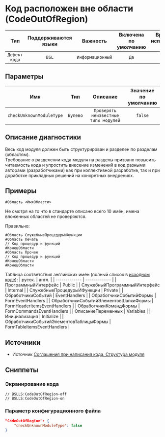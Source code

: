 # Код расположен вне области (CodeOutOfRegion)

|      Тип      |    Поддерживаются<br>языки    |     Важность     |    Включена<br>по умолчанию    |    Время на<br>исправление (мин)    |    Теги    |
|:-------------:|:-----------------------------:|:----------------:|:------------------------------:|:-----------------------------------:|:----------:|
| `Дефект кода` |             `BSL`             | `Информационный` |              `Да`              |                 `1`                 | `standard` |

## Параметры


|           Имя            |   Тип    |               Описание               |    Значение<br>по умолчанию    |
|:------------------------:|:--------:|:------------------------------------:|:------------------------------:|
| `checkUnknownModuleType` | `Булево` | `Проверять неизвестные типы модулей` |            `false`             |
<!-- Блоки выше заполняются автоматически, не трогать -->
## Описание диагностики
<!-- Описание диагностики заполняется вручную. Необходимо понятным языком описать смысл и схему работу -->

Весь код модуля должен быть структурирован и разделен по разделам (областям).  
Требование о разделении кода модуля на разделы призвано повысить читаемость кода и упростить внесение изменений в код разными авторами (разработчиками) как при коллективной разработке, так и при доработке прикладных решений на конкретных внедрениях.

## Примеры
<!-- В данном разделе приводятся примеры, на которые диагностика срабатывает, а также можно привести пример, как можно исправить ситуацию -->

```bsl
#Область <ИмяОбласти>
```

Не смотря на то что в стандарте описано всего 10 имён, имена вложенных областей не проверяются.

Правильно:
```bsl
#Область СлужебныеПроцедурыИФункции
#Область Печать
// Код процедур и функций
#КонецОбласти
#Область Прочее
// Код процедур и функций
#КонецОбласти
#КонецОбласти
```

Таблица соответствия английских имён (полный список в [исходном коде](https://github.com/1c-syntax/bsl-language-server/blob/develop/src/main/java/com/github/_1c_syntax/bsl/languageserver/utils/BSLKeywords.java#L255)):
| русск.  | англ. |
| ------------- | ------------- |
| ПрограммныйИнтерфейс  | Public  |
| СлужебныйПрограммныйИнтерфейс  | Internal  |
| СлужебныеПроцедурыИФункции  | Private  |
| ОбработчикиСобытий  | EventHandlers  |
| ОбработчикиСобытийФормы  | FormEventHandlers  |
| ОбработчикиСобытийЭлементовШапкиФормы  | FormHeaderItemsEventHandlers  |
| ОбработчикиКомандФормы  | FormCommandsEventHandlers  |
| ОписаниеПеременных  | Variables  |
| Инициализация  | Initialize  |
| ОбработчикиСобытийЭлементовТаблицыФормы  | FormTableItemsEventHandlers  |

## Источники
<!-- Необходимо указывать ссылки на все источники, из которых почерпнута информация для создания диагностики -->


* Источник [Соглашения при написания кода. Структура модуля](https://its.1c.ru/db/v8std#content:455:hdoc)

## Сниппеты

<!-- Блоки ниже заполняются автоматически, не трогать -->
### Экранирование кода

```bsl
// BSLLS:CodeOutOfRegion-off
// BSLLS:CodeOutOfRegion-on
```

### Параметр конфигурационного файла

```json
"CodeOutOfRegion": {
    "checkUnknownModuleType": false
}
```
